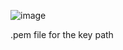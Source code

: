 ![image](https://github.com/vacu9708/Tools-etc/assets/67142421/66c4011e-dc4b-4eb9-a734-428d39e17786)

.pem file for the key path
